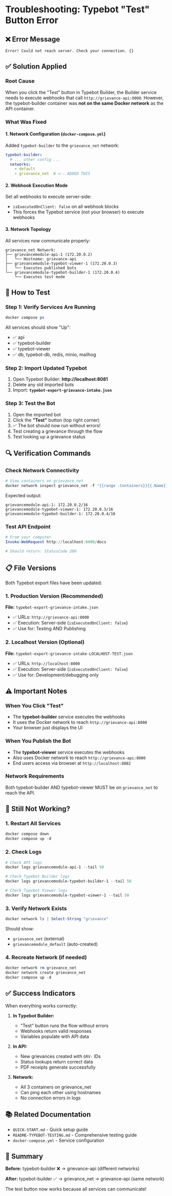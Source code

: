 # Troubleshooting: Typebot "Test" Button Error

## ❌ Error Message
```
Error! Could not reach server. Check your connection. {}
```

## ✅ Solution Applied

### Root Cause
When you click the "Test" button in Typebot Builder, the Builder service needs to execute webhooks that call `http://grievance-api:8000`. However, the typebot-builder container was **not on the same Docker network** as the API container.

### What Was Fixed

#### 1. Network Configuration (`docker-compose.yml`)
Added `typebot-builder` to the `grievance_net` network:

```yaml
typebot-builder:
  # ... other config ...
  networks:
    - default
    - grievance_net  # <-- ADDED THIS
```

#### 2. Webhook Execution Mode
Set all webhooks to execute server-side:
- `isExecutedOnClient: false` on all webhook blocks
- This forces the Typebot service (not your browser) to execute webhooks

#### 3. Network Topology
All services now communicate properly:

```
grievance_net Network:
├── grievancemodule-api-1 (172.20.0.2)
│   └── Hostname: grievance-api
├── grievancemodule-typebot-viewer-1 (172.20.0.3)
│   └── Executes published bots
└── grievancemodule-typebot-builder-1 (172.20.0.4)
    └── Executes test mode
```

## 🎯 How to Test

### Step 1: Verify Services Are Running
```powershell
docker compose ps
```

All services should show "Up":
- ✅ api
- ✅ typebot-builder  
- ✅ typebot-viewer
- ✅ db, typebot-db, redis, minio, mailhog

### Step 2: Import Updated Typebot
1. Open Typebot Builder: **http://localhost:8081**
2. Delete any old imported bots
3. Import: **`typebot-export-grievance-intake.json`**

### Step 3: Test the Bot
1. Open the imported bot
2. Click the **"Test"** button (top right corner)
3. ✅ The bot should now run without errors!
4. Test creating a grievance through the flow
5. Test looking up a grievance status

## 🔍 Verification Commands

### Check Network Connectivity
```powershell
# View containers on grievance_net
docker network inspect grievance_net -f "{{range .Containers}}{{.Name}}: {{.IPv4Address}}`n{{end}}"
```

Expected output:
```
grievancemodule-api-1: 172.20.0.2/16
grievancemodule-typebot-viewer-1: 172.20.0.3/16
grievancemodule-typebot-builder-1: 172.20.0.4/16
```

### Test API Endpoint
```powershell
# From your computer
Invoke-WebRequest http://localhost:8000/docs

# Should return: StatusCode 200
```

## 📋 File Versions

Both Typebot export files have been updated:

### 1. Production Version (Recommended)
**File:** `typebot-export-grievance-intake.json`
- ✅ URLs: `http://grievance-api:8000`
- ✅ Execution: Server-side (`isExecutedOnClient: false`)
- ✅ Use for: Testing AND Publishing

### 2. Localhost Version (Optional)
**File:** `typebot-export-grievance-intake-LOCALHOST-TEST.json`  
- ✅ URLs: `http://localhost:8000`
- ✅ Execution: Server-side (`isExecutedOnClient: false`)
- ✅ Use for: Development/debugging only

## ⚠️ Important Notes

### When You Click "Test"
- The **typebot-builder** service executes the webhooks
- It uses the Docker network to reach `http://grievance-api:8000`
- Your browser just displays the UI

### When You Publish the Bot
- The **typebot-viewer** service executes the webhooks
- Also uses Docker network to reach `http://grievance-api:8000`
- End users access via browser at `http://localhost:8082`

### Network Requirements
Both typebot-builder AND typebot-viewer MUST be on `grievance_net` to reach the API.

## 🐛 Still Not Working?

### 1. Restart All Services
```powershell
docker compose down
docker compose up -d
```

### 2. Check Logs
```powershell
# Check API logs
docker logs grievancemodule-api-1 --tail 50

# Check Typebot Builder logs
docker logs grievancemodule-typebot-builder-1 --tail 50

# Check Typebot Viewer logs  
docker logs grievancemodule-typebot-viewer-1 --tail 50
```

### 3. Verify Network Exists
```powershell
docker network ls | Select-String "grievance"
```

Should show:
- `grievance_net` (external)
- `grievancemodule_default` (auto-created)

### 4. Recreate Network (if needed)
```powershell
docker network rm grievance_net
docker network create grievance_net
docker compose up -d
```

## ✅ Success Indicators

When everything works correctly:

1. **In Typebot Builder:**
   - "Test" button runs the flow without errors
   - Webhooks return valid responses
   - Variables populate with API data

2. **In API:**
   - New grievances created with `GRV-` IDs
   - Status lookups return correct data
   - PDF receipts generate successfully

3. **Network:**
   - All 3 containers on grievance_net
   - Can ping each other using hostnames
   - No connection errors in logs

## 📚 Related Documentation

- `QUICK-START.md` - Quick setup guide
- `README-TYPEBOT-TESTING.md` - Comprehensive testing guide
- `docker-compose.yml` - Service configuration

## 🎉 Summary

**Before:** typebot-builder ❌ → grievance-api (different networks)

**After:** typebot-builder ✅ → grievance_net → grievance-api (same network)

The test button now works because all services can communicate!
